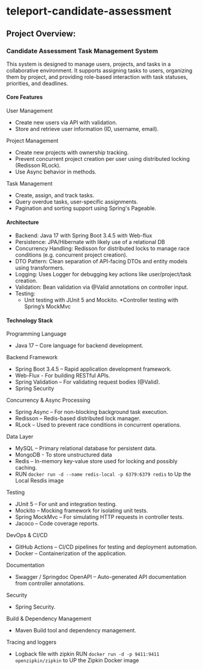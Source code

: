 # teleport-candidate-assessment
## Project Overview: 
### Candidate Assessment Task Management System
This system is designed to manage users, projects, and tasks in a collaborative environment. It supports assigning tasks to users, organizing them by project, and providing role-based interaction with task statuses, priorities, and deadlines.

#### Core Features
User Management
* Create new users via API with validation.
* Store and retrieve user information (ID, username, email).

Project Management
* Create new projects with ownership tracking.
* Prevent concurrent project creation per user using distributed locking (Redisson RLock).
* Use Async behavior in methods.

Task Management
* Create, assign, and track tasks.
* Query overdue tasks, user-specific assignments.
* Pagination and sorting support using Spring's Pageable.                                                                   
                                                                                                                        
#### Architecture
* Backend: Java 17 with Spring Boot 3.4.5 with Web-flux
* Persistence: JPA/Hibernate with likely use of a relational DB
* Concurrency Handling: Redisson for distributed locks to manage race conditions (e.g. concurrent project creation).
* DTO Pattern: Clean separation of API-facing DTOs and entity models using transformers.
* Logging: Uses Logger for debugging key actions like user/project/task creation.
* Validation: Bean validation via @Valid annotations on controller input.
* Testing:
  * Unit testing with JUnit 5 and Mockito.
  *Controller testing with Spring’s MockMvc

#### Technology Stack
Programming Language
* Java 17 – Core language for backend development.

Backend Framework
* Spring Boot 3.4.5 – Rapid application development framework.
* Web-Flux - For building RESTful APIs.
* Spring Validation – For validating request bodies (@Valid).
* Spring Security

Concurrency & Async Processing
* Spring Async – For non-blocking background task execution.
* Redisson – Redis-based distributed lock manager.
* RLock – Used to prevent race conditions in concurrent operations.

Data Layer
* MySQL – Primary relational database for persistent data.
* MongoDB - To store unstructured data
* Redis – In-memory key-value store used for locking and possibly caching.                                        
* RUN `docker run -d --name redis-local -p 6379:6379 redis` to Up the Local Resdis image

Testing
* JUnit 5 – For unit and integration testing.
* Mockito – Mocking framework for isolating unit tests.
* Spring MockMvc – For simulating HTTP requests in controller tests.
* Jacoco – Code coverage reports.

DevOps & CI/CD
* GitHub Actions – CI/CD pipelines for testing and deployment automation.
* Docker – Containerization of the application.

Documentation
* Swagger / Springdoc OpenAPI – Auto-generated API documentation from controller annotations.

Security
* Spring Security.

Build & Dependency Management
* Maven Build tool and dependency management.

Tracing and loggers
* Logback file with zipkin
  RUN `docker run -d -p 9411:9411 openzipkin/zipkin`  to UP the Zipkin Docker image










